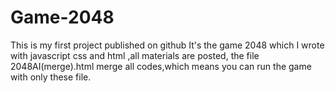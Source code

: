 # Game-2048
This is my first project published on github
It's the game 2048 which I wrote with javascript css and html ,all materials are posted, the file 2048AI(merge).html merge all codes,which means you can run the game with only these file.

